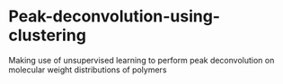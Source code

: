 # Peak-deconvolution-using-clustering
Making use of unsupervised learning to perform peak deconvolution on molecular weight distributions of polymers
